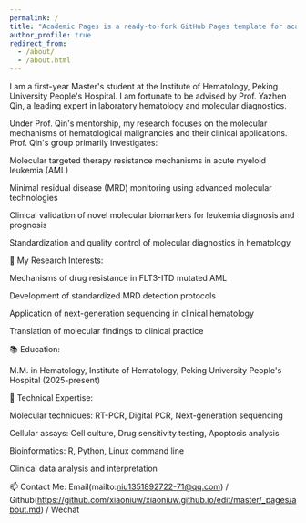 ```yaml
---
permalink: /
title: "Academic Pages is a ready-to-fork GitHub Pages template for academic personal websites"
author_profile: true
redirect_from: 
  - /about/
  - /about.html
---
```


I am a first-year Master's student at the Institute of Hematology, Peking University People's Hospital. I am fortunate to be advised by Prof. Yazhen Qin, a leading expert in laboratory hematology and molecular diagnostics.

Under Prof. Qin's mentorship, my research focuses on the molecular mechanisms of hematological malignancies and their clinical applications. Prof. Qin's group primarily investigates:

Molecular targeted therapy resistance mechanisms in acute myeloid leukemia (AML)

Minimal residual disease (MRD) monitoring using advanced molecular technologies

Clinical validation of novel molecular biomarkers for leukemia diagnosis and prognosis

Standardization and quality control of molecular diagnostics in hematology

🔬 My Research Interests:

Mechanisms of drug resistance in FLT3-ITD mutated AML

Development of standardized MRD detection protocols

Application of next-generation sequencing in clinical hematology

Translation of molecular findings to clinical practice

📚 Education:

M.M. in Hematology, Institute of Hematology, Peking University People's Hospital (2025-present)

🎯 Technical Expertise:

Molecular techniques: RT-PCR, Digital PCR, Next-generation sequencing

Cellular assays: Cell culture, Drug sensitivity testing, Apoptosis analysis

Bioinformatics: R, Python, Linux command line

Clinical data analysis and interpretation

📫 Contact Me:
Email(mailto:niu1351892722-71@qq.com) / Github(https://github.com/xiaoniuw/xiaoniuw.github.io/edit/master/_pages/about.md) / Wechat
